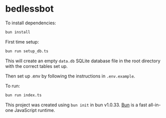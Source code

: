 # bedlessbot

To install dependencies:

```bash
bun install
```

First time setup:

```bash
bun run setup_db.ts
```

This will create an empty `data.db` SQLite database file in the root directory with the correct tables set up.

Then set up .env by following the instructions in `.env.example`.

To run:

```bash
bun run index.ts
```

This project was created using `bun init` in bun v1.0.33. [Bun](https://bun.sh) is a fast all-in-one JavaScript runtime.
